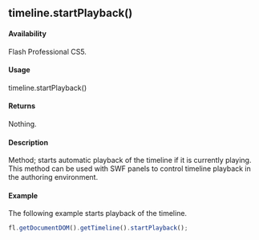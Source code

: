 ## timeline.startPlayback()

#### Availability

Flash Professional CS5.

#### Usage

timeline.startPlayback()

#### Returns

Nothing.

#### Description

Method; starts automatic playback of the timeline if it is currently playing. This method can be used with SWF panels to control timeline playback in the authoring environment.

#### Example

The following example starts playback of the timeline.
```javascript
fl.getDocumentDOM().getTimeline().startPlayback();
```